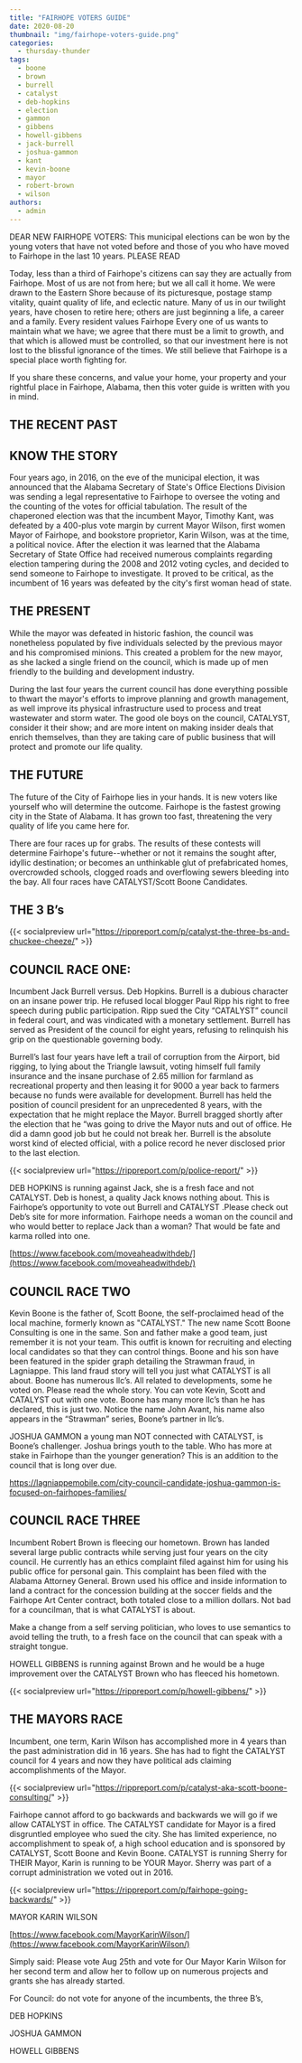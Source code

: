 ```yaml
---
title: "FAIRHOPE VOTERS GUIDE"
date: 2020-08-20
thumbnail: "img/fairhope-voters-guide.png"
categories: 
  - thursday-thunder
tags: 
  - boone
  - brown
  - burrell
  - catalyst
  - deb-hopkins
  - election
  - gammon
  - gibbens
  - howell-gibbens
  - jack-burrell
  - joshua-gammon
  - kant
  - kevin-boone
  - mayor
  - robert-brown
  - wilson
authors: 
  - admin
---
```


DEAR NEW FAIRHOPE VOTERS: This municipal elections can be won by the young voters that have not voted before and those of you who have moved to Fairhope in the last 10 years. PLEASE READ

Today, less than a third of Fairhope's citizens can say they are actually from Fairhope. Most of us are not from here; but we all call it home. We were drawn to the Eastern Shore because of its picturesque, postage stamp vitality, quaint quality of life, and eclectic nature. Many of us in our twilight years, have chosen to retire here; others are just beginning a life, a career and a family. Every resident values Fairhope Every one of us wants to maintain what we have; we agree that there must be a limit to growth, and that which is allowed must be controlled, so that our investment here is not lost to the blissful ignorance of the times. We still believe that Fairhope is a special place worth fighting for.

If you share these concerns, and value your home, your property and your rightful place in Fairhope, Alabama, then this voter guide is written with you in mind.

## THE RECENT PAST

## KNOW THE STORY

Four years ago, in 2016, on the eve of the municipal election, it was announced that the Alabama Secretary of State's Office Elections Division was sending a legal representative to Fairhope to oversee the voting and the counting of the votes for official tabulation. The result of the chaperoned election was that the incumbent Mayor, Timothy Kant, was defeated by a 400-plus vote margin by current Mayor Wilson, first women Mayor of Fairhope, and bookstore proprietor, Karin Wilson, was at the time, a political novice. After the election it was learned that the Alabama Secretary of State Office had received numerous complaints regarding election tampering during the 2008 and 2012 voting cycles, and decided to send someone to Fairhope to investigate. It proved to be critical, as the incumbent of 16 years was defeated by the city's first woman head of state.

## THE PRESENT

While the mayor was defeated in historic fashion, the council was nonetheless populated by five individuals selected by the previous mayor and his compromised minions. This created a problem for the new mayor, as she lacked a single friend on the council, which is made up of men friendly to the building and development industry.

During the last four years the current council has done everything possible to thwart the mayor's efforts to improve planning and growth management, as well improve its physical infrastructure used to process and treat wastewater and storm water. The good ole boys on the council, CATALYST, consider it their show; and are more intent on making insider deals that enrich themselves, than they are taking care of public business that will protect and promote our life quality.

## THE FUTURE

The future of the City of Fairhope lies in your hands. It is new voters like yourself who will determine the outcome. Fairhope is the fastest growing city in the State of Alabama. It has grown too fast, threatening the very quality of life you came here for.

There are four races up for grabs. The results of these contests will determine Fairhope's future--whether or not it remains the sought after, idyllic destination; or becomes an unthinkable glut of prefabricated homes, overcrowded schools, clogged roads and overflowing sewers bleeding into the bay. All four races have CATALYST/Scott Boone Candidates.

## THE 3 B’s

{{< socialpreview url="https://rippreport.com/p/catalyst-the-three-bs-and-chuckee-cheeze/" >}}

## COUNCIL RACE ONE:

Incumbent Jack Burrell versus. Deb Hopkins. Burrell is a dubious character on an insane power trip. He refused local blogger Paul Ripp his right to free speech during public participation. Ripp sued the City “CATALYST” council in federal court, and was vindicated with a monetary settlement. Burrell has served as President of the council for eight years, refusing to relinquish his grip on the questionable governing body.

Burrell’s last four years have left a trail of corruption from the Airport, bid rigging, to lying about the Triangle lawsuit, voting himself full family insurance and the insane purchase of 2.65 million for farmland as recreational property and then leasing it for 9000 a year back to farmers because no funds were available for development. Burrell has held the position of council president for an unprecedented 8 years, with the expectation that he might replace the Mayor. Burrell bragged shortly after the election that he “was going to drive the Mayor nuts and out of office. He did a damn good job but he could not break her. Burrell is the absolute worst kind of elected official, with a police record he never disclosed prior to the last election.

{{< socialpreview url="https://rippreport.com/p/police-report/" >}}

DEB HOPKINS is running against Jack, she is a fresh face and not CATALYST. Deb is honest, a quality Jack knows nothing about. This is Fairhope’s opportunity to vote out Burrell and CATALYST .Please check out Deb’s site for more information. Fairhope needs a woman on the council and who would better to replace Jack than a woman? That would be fate and karma rolled into one.

[https://www.facebook.com/moveaheadwithdeb/](https://www.facebook.com/moveaheadwithdeb/)

## COUNCIL RACE TWO

Kevin Boone is the father of, Scott Boone, the self-proclaimed head of the local machine, formerly known as "CATALYST." The new name Scott Boone Consulting is one in the same. Son and father make a good team, just remember it is not your team. This outfit is known for recruiting and electing local candidates so that they can control things. Boone and his son have been featured in the spider graph detailing the Strawman fraud, in Lagniappe. This land fraud story will tell you just what CATALYST is all about. Boone has numerous llc’s. All related to developments, some he voted on. Please read the whole story. You can vote Kevin, Scott and CATALYST out with one vote. Boone has many more llc’s than he has declared, this is just two. Notice the name John Avant, his name also appears in the “Strawman” series, Boone’s partner in llc’s.


JOSHUA GAMMON a young man NOT connected with CATALYST, is Boone’s challenger. Joshua brings youth to the table. Who has more at stake in Fairhope than the younger generation? This is an addition to the council that is long over due.

https://lagniappemobile.com/city-council-candidate-joshua-gammon-is-focused-on-fairhopes-families/

## COUNCIL RACE THREE

Incumbent Robert Brown is fleecing our hometown. Brown has landed several large public contracts while serving just four years on the city council. He currently has an ethics complaint filed against him for using his public office for personal gain. This complaint has been filed with the Alabama Attorney General. Brown used his office and inside information to land a contract for the concession building at the soccer fields and the Fairhope Art Center contract, both totaled close to a million dollars. Not bad for a councilman, that is what CATALYST is about.


Make a change from a self serving politician, who loves to use semantics to avoid telling the truth, to a fresh face on the council that can speak with a straight tongue.

HOWELL GIBBENS is running against Brown and he would be a huge improvement over the CATALYST Brown who has fleeced his hometown.

{{< socialpreview url="https://rippreport.com/p/howell-gibbens/" >}}

## THE MAYORS RACE

Incumbent, one term, Karin Wilson has accomplished more in 4 years than the past administration did in 16 years. She has had to fight the CATALYST council for 4 years and now they have political ads claiming accomplishments of the Mayor.

{{< socialpreview url="https://rippreport.com/p/catalyst-aka-scott-boone-consulting/" >}}

Fairhope cannot afford to go backwards and backwards we will go if we allow CATALYST in office. The CATALYST candidate for Mayor is a fired disgruntled employee who sued the city. She has limited experience, no accomplishment to speak of, a high school education and is sponsored by CATALYST, Scott Boone and Kevin Boone. CATALYST is running Sherry for THEIR Mayor, Karin is running to be YOUR Mayor. Sherry was part of a corrupt administration we voted out in 2016.

{{< socialpreview url="https://rippreport.com/p/fairhope-going-backwards/" >}}

MAYOR KARIN WILSON

[https://www.facebook.com/MayorKarinWilson/](https://www.facebook.com/MayorKarinWilson/)

Simply said: Please vote Aug 25th and vote for Our Mayor Karin Wilson for her second term and allow her to follow up on numerous projects and grants she has already started.

For Council: do not vote for anyone of the incumbents, the three B’s,

DEB HOPKINS

JOSHUA GAMMON

HOWELL GIBBENS
